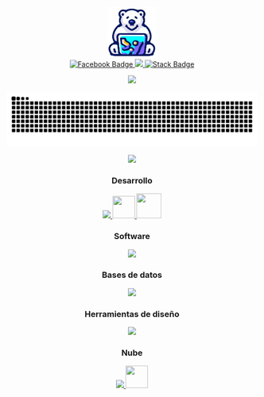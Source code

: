 <div id="header" align="center">
  <img src="/img/osoP.png" width="100"/>

  <div id="badges">
  <a href="https://facebook.com/josman.altamira">
    <img src="https://img.shields.io/badge/Facebook-%231877F2.svg?logo=Facebook&logoColor=white" alt="Facebook Badge"/>
  </a>
<!--   <a href="https://visitcount.itsvg.in">
    <img src="https://visitcount.itsvg.in/api?id=JosmanAltamira&icon=0&color=0" alt="You Badge"/>
  </a> -->
 <a href="https://visitcount.itsvg.in">
  <img src="https://visitcount.itsvg.in/api?id=JosmanAltamira&label=Vistas%20de%20perfil&color=9&icon=4&pretty=true" />
</a>
  <a href="https://stackoverflow.com/users/21409844/">
    <img src="https://img.shields.io/badge/-Stackoverflow-FE7A16?logo=stack-overflow&logoColor=white" alt="Stack Badge"/>
  </a>
</div>
</div>

<!-- <p align="center">
  <a href="#" alt="Users" title="Racha">
    <img src="https://streak-stats.demolab.com?user=JosmanAltamira&theme=transparent&hide_border=true&locale=es&fire=B1EB2C&count_private=true"/></a>
</p>-->
<!-- &count_private=true-->

<p align="center">
  <a href="#" alt="Users" title="Racha">
    <img src="https://github-readme-streak-stats.herokuapp.com/?user=JosmanAltamira&theme=transparent&hide_border=true&fire=B1EB2C&locale=es&count_private=true"/></a>
</p>

<!-- &exclude_days=Sun%2CSat -->

<!--<p align="center">
  <a href="#" alt="Users" title="Estadistica">
    <img src="https://github-readme-stats.vercel.app/api?username=JosmanAltamira&theme=transparent&hide_border=true&include_all_commits=false&count_private=true&locale=es&show_icons=true&hide=contribs,prs,issues&include_all_commits=false"/></a>
</p>  -->

<p align="center">
<img src="https://raw.githubusercontent.com/JosmanAltamira/JosmanAltamira/output/snake.svg" alt="Snake animation" />
</p>
<!-- &hide=blade,css,scss -->

<!-- Lenguaje -->
<p align="center">
  <a href="#" alt="Users" title="Lenguajes">
    <img src="https://estadistica-ll8u.vercel.app/api/top-langs/?username=JosmanAltamira&layout=compact&theme=transparent&hide_border=true&langs_count=20&locale=es&count_private=true&hide=hack,shell"/>
</a>
</p>

<p align="center">
<h3 align="center"> <strong>Desarrollo</strong></h3>
</p>  
<p align="center">
  <a href="https://skillicons.dev">
    <img src="https://skillicons.dev/icons?i=angular,laravel,bootstrap,flask,fastapi,dotnet"/>
    <img src="https://www.pngrepo.com/png/353912/512/ionic-icon.png" height='45' width='45'/>
    <img src="https://i.loli.net/2020/11/18/LDdrkAqs4JmwjGu.png" height='50' width='50'/>
  </a>
</p>

<p align="center">
<h3 align="center"> <strong> Software </strong></h3>
</p>  
<p align="center">
  <a href="https://skillicons.dev">
    <img src="https://skillicons.dev/icons?i=androidstudio,postman,visualstudio,vscode" />
  </a>
</p>


<p align="center">
<h3 align="center"> <strong> Bases de datos </strong></h3>
</p>  
<p align="center">
  <a href="https://skillicons.dev">
    <img src="https://skillicons.dev/icons?i=postgres,mysql" />
  </a>
</p>

<p align="center">
<h3 align="center"> <strong> Herramientas de diseño </strong></h3>
</p>  
<p align="center">
  <a href="https://skillicons.dev">
    <img src="https://skillicons.dev/icons?i=ps,figma,ai" />
  </a>
</p>

<p align="center">
<h3 align="center"> <strong> Nube </strong></h3>
</p>  
<p align="center">
  <a href="https://skillicons.dev">
    <img src="https://skillicons.dev/icons?i=azure,docker,firebase" />
    <img src="https://th.bing.com/th/id/OIP.DjK9s9K7Rq3jJ9AgJnuI6wHaHa?rs=1&pid=ImgDetMain" height='45' width='45'/>
  </a>
</p>



